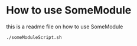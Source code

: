 # How to use SomeModule

this is a readme file on how to use SomeModule

```bash
./someModuleScript.sh
```
